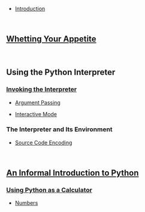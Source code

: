 * [Introduction](README.md)

<a id="whetting-your-appetite" style="width:0;height:0;margin:0;padding:0;">&zwnj;</a>

## [Whetting Your Appetite](1-whetting-your-appetite.md)

<a id="using-the-python-interpreter" style="width:0;height:0;margin:0;padding:0;">&zwnj;</a>

## Using the Python Interpreter

### [Invoking the Interpreter](2-using-the-interpreter/1-invoking-the-interpreter.md)

* [Argument Passing](2-using-the-interpreter/1-invoking-the-interpreter/1-argument-passing.md)

* [Interactive Mode](2-using-the-interpreter/1-invoking-the-interpreter/2-interactive-mode.md)

### The Interpreter and Its Environment

* [Source Code Encoding](2-using-the-interpreter/2-the-interpreter-and-its-environment/1-source-code-encoding.md)

<a id="an-informal-introduction-to-python" style="width:0;height:0;margin:0;padding:0;">&zwnj;</a>

## [An Informal Introduction to Python](3-an-informal-introduction-to-python/an-informal-introduction-to-python.md)

### [Using Python as a Calculator](3-an-informal-introduction-to-python/1-using-python-as-a-calculator.md)

* [Numbers](3-an-informal-introduction-to-python/1-using-python-as-a-calculator/1-numbers.md)